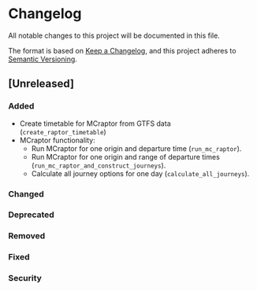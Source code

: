 # Changelog

All notable changes to this project will be documented in this file.

The format is based on [Keep a Changelog](https://keepachangelog.com/en/1.1.0/),
and this project adheres to [Semantic Versioning](https://semver.org/spec/v2.0.0.html).

## [Unreleased]
### Added
- Create timetable for MCraptor from GTFS data (`create_raptor_timetable`)
- MCraptor functionality:
    - Run MCraptor for one origin and departure time (`run_mc_raptor`).
    - Run MCraptor for one origin and range of departure times (`run_mc_raptor_and_construct_journeys`).
    - Calculate all journey options for one day (`calculate_all_journeys`).
### Changed
### Deprecated
### Removed
### Fixed
### Security
